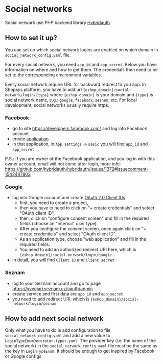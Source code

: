 # Social networks

Social network use PHP backend library [Hybridauth](https://hybridauth.github.io/)

## How to set it up?

You can set up which social network logins are enabled on which domain in `social_network_config.yaml` file.

For every social network, you need `app_id` and `app_secret`. Below you have information on where and how to get them. The credentials then need to be set to the corresponding environment variables.

Every social network require URL for backward redirect to you app.
In Shopsys platform, you have to add url `{eshop_domain}/social-network/login/{type}` where `{eshop_domain}` is your domain and `{type}` is social network name, e.g.: `google`, `facebook`, `seznam`, etc.
For local development, social networks usually require https.

### Facebook

-   go to site https://developers.facebook.com/ and log into Facebook account
-   create [application](https://developers.facebook.com/apps)
-   in that application, in `App settings` → `Basic` you will find `app_id` and `app_secret`

P.S.: If you are owner of the Facebook application, and you log in with this owner account, email will not come after login, more info: https://github.com/hybridauth/hybridauth/issues/1372#issuecomment-1542447803

### Google

-   log into Google account and create [OAuth 2.0 Client IDs](https://console.cloud.google.com/apis/credentials)
    -   first, you need to create a project,
    -   then you have to need to click on "+ create credentials" and select "OAuth client ID",
    -   then, click on "configure consent screen" and fill in the required fields (choose an "internal" user type).
    -   After you configure the consent screen, once again click on "+ create credentials" and select "OAuth client ID".
    -   As an application type, choose "web application" and fill in the required fields.
    -   You need to add an authorized redirect URI here, which is `{eshop_domain}/social-network/login/google`
-   in detail, you will find `Client ID` and `Client secret`

### Seznam

-   log to your Seznam account and go to page https://vyvojari.seznam.cz/oauth/admin
-   create service and first data are `app_id` and `app_secret`
-   you need to add redirect URI, which is `{eshop_domain}/social-network/login/seznam`

## How to add next social network

Only what you have to do is add configuration to file `social_network_config.yaml` and add a new value to `LoginTypeEnumDecorator.types.yaml`.
The provider key (i.e. the name of the social network) in the `social_network_config.yaml` file must be the same as the key in `LoginTypeEnum`.
It should be enough to get inspired by Facebook or Google configs.
